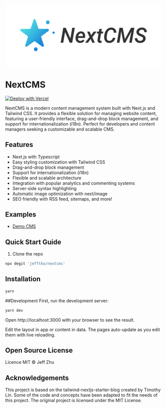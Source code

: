 
![nextcms-banner](/public/images/logo-with-text.png)

# NextCMS


[![Deploy with Vercel](https://vercel.com/button)](https://vercel.com/new/git/external?repository-url=https://github.com/yourusername/nextcms)

NextCMS is a modern content management system built with Next.js and Tailwind CSS. It provides a flexible solution for managing website content, featuring a user-friendly interface, drag-and-drop block management, and support for internationalization (i18n). Perfect for developers and content managers seeking a customizable and scalable CMS.



## Features

- Next.js with Typescript
- Easy styling customization with Tailwind CSS
- Drag-and-drop block management
- Support for internationalization (i18n)
- Flexible and scalable architecture
- Integration with popular analytics and commenting systems
- Server-side syntax highlighting
- Automatic image optimization with next/image
- SEO friendly with RSS feed, sitemaps, and more!

## Examples

- [Demo CMS](https://nextcms.vercel.app/)

## Quick Start Guide

1. Clone the repo

```bash
npx degit 'jefftko/nextcms'
```

## Installation

```bash
yarn
```

##Development
First, run the development server:

```bash
yarn dev
```
Open http://localhost:3000 with your browser to see the result.

Edit the layout in app or content in data. The pages auto-update as you edit them with live reloading.

## Open Source License

Licence
MIT © Jeff Zhu

## Acknowledgements
This project is based on the tailwind-nextjs-starter-blog created by Timothy Lin. Some of the code and concepts have been adapted to fit the needs of this project. The original project is licensed under the MIT License.